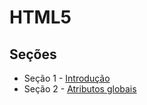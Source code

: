 # HTML5

## Seções
  * Seção 1 - [Introdução](https://github.com/lfnd0/HTML5/tree/master/secao1)
  * Seção 2 - [Atributos globais](https://github.com/lfnd0/HTML5/tree/master/secao2)
